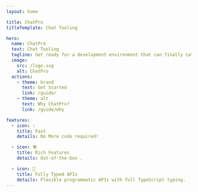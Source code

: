 ```yaml
---
layout: home

title: ChatPro
titleTemplate: Chat Tooling

hero:
  name: ChatPro
  text: Chat Tooling
  tagline: Get ready for a development environment that can finally catch up with you.
  image:
    src: /logo.svg
    alt: ChatPro
  actions:
    - theme: brand
      text: Get Started
      link: /guide/
    - theme: alt
      text: Why ChatPro?
      link: /guide/why

features:
  - icon: 💡
    title: Fast
    details: No More code required!

  - icon: 🛠️
    title: Rich Features
    details: Out-of-the-box .

  - icon: 🔑
    title: Fully Typed APIs
    details: Flexible programmatic APIs with full TypeScript typing.
---
```

